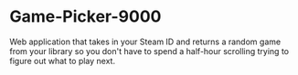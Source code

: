# Game-Picker-9000
Web application that takes in your Steam ID and returns a random game from your library so you don't have to spend a half-hour scrolling trying to figure out what to play next.
